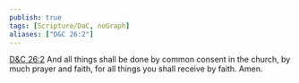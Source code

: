 ```yaml
---
publish: true
tags: [Scripture/DaC, noGraph]
aliases: ["D&C 26:2"]
---
```

[D&C 26:2](https://churchofjesuschrist.org/study/scriptures/dc-testament/dc/26?lang=eng&id=p2#p2) And all things shall be done by common consent in the church, by much prayer and faith, for all things you shall receive by faith. Amen.





